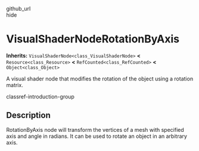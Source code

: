 github\_url  
hide

# VisualShaderNodeRotationByAxis

**Inherits:** `VisualShaderNode<class_VisualShaderNode>` **&lt;**
`Resource<class_Resource>` **&lt;** `RefCounted<class_RefCounted>`
**&lt;** `Object<class_Object>`

A visual shader node that modifies the rotation of the object using a
rotation matrix.

classref-introduction-group

## Description

RotationByAxis node will transform the vertices of a mesh with specified
axis and angle in radians. It can be used to rotate an object in an
arbitrary axis.

